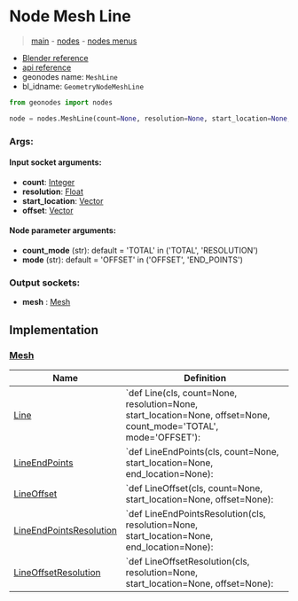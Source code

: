 # Node Mesh Line

> [main](../structure.md) - [nodes](nodes.md) - [nodes menus](nodes_menus.md)

- [Blender reference](https://docs.blender.org/manual/en/latest/modeling/geometry_nodes/mesh_primitives/mesh_line.html)
- [api reference](https://docs.blender.org/api/current/bpy.types.GeometryNodeMeshLine.html)
- geonodes name: `MeshLine`
- bl_idname: `GeometryNodeMeshLine`

```python
from geonodes import nodes

node = nodes.MeshLine(count=None, resolution=None, start_location=None, offset=None, count_mode='TOTAL', mode='OFFSET')
```

### Args:

#### Input socket arguments:

- **count**: [Integer](Integer.md)
- **resolution**: [Float](Float.md)
- **start_location**: [Vector](Vector.md)
- **offset**: [Vector](Vector.md)

#### Node parameter arguments:

- **count_mode** (str): default = 'TOTAL' in ('TOTAL', 'RESOLUTION')
- **mode** (str): default = 'OFFSET' in ('OFFSET', 'END_POINTS')

### Output sockets:

- **mesh** : [Mesh](Mesh.md)

## Implementation

### [Mesh](Mesh.md)

| Name | Definition |
|------|------------|
 | [Line](Mesh.md#Line-classmethod) | `def Line(cls, count=None, resolution=None, start_location=None, offset=None, count_mode='TOTAL', mode='OFFSET'): |
 | [LineEndPoints](Mesh.md#LineEndPoints-classmethod) | `def LineEndPoints(cls, count=None, start_location=None, end_location=None): |
 | [LineOffset](Mesh.md#LineOffset-classmethod) | `def LineOffset(cls, count=None, start_location=None, offset=None): |
 | [LineEndPointsResolution](Mesh.md#LineEndPointsResolution-classmethod) | `def LineEndPointsResolution(cls, resolution=None, start_location=None, end_location=None): |
 | [LineOffsetResolution](Mesh.md#LineOffsetResolution-classmethod) | `def LineOffsetResolution(cls, resolution=None, start_location=None, offset=None): |

